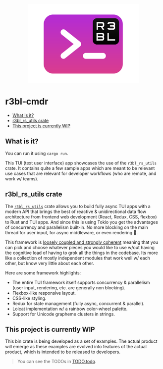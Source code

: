 <p align="center"><img src="r3bl-term.svg" height="256px"></p>

# r3bl-cmdr
<a id="markdown-r3bl-cmdr" name="r3bl-cmdr"></a>


<!-- TOC -->

- [What is it?](#what-is-it)
- [r3bl_rs_utils crate](#r3bl_rs_utils-crate)
- [This project is currently WIP](#this-project-is-currently-wip)

<!-- /TOC -->

## What is it?
<a id="markdown-what-is-it%3F" name="what-is-it%3F"></a>


You can run it using `cargo run`.

This TUI (text user interface) app showcases the use of the `r3bl_rs_utils` crate. It contains quite
a few sample apps which are meant to be relevant use cases that are relevant for developer workflows
(who are remote, and work w/ teams).

## r3bl_rs_utils crate
<a id="markdown-r3bl_rs_utils-crate" name="r3bl_rs_utils-crate"></a>


The [`r3bl_rs_utils`](https://crates.io/crates/r3bl_rs_utils) crate allows you to build fully async
TUI apps with a modern API that brings the best of reactive & unidirectional data flow architecture
from frontend web development (React, Redux, CSS, flexbox) to Rust and TUI apps. And since this is
using Tokio you get the advantages of concurrency and parallelism built-in. No more blocking on the
main thread for user input, for async middleware, or even rendering 🎉.

This framework is
[loosely coupled and strongly coherent](https://developerlife.com/2015/11/05/loosely-coupled-strongly-coherent/)
meaning that you can pick and choose whatever pieces you would like to use w/out having the
cognitive load of having to grok all the things in the codebase. Its more like a collection of
mostly independent modules that work well w/ each other, but know very little about each other.

Here are some framework highlights:

- The entire TUI framework itself supports concurrency & parallelism (user input, rendering, etc.
  are generally non blocking).
- Flexbox-like responsive layout.
- CSS-like styling.
- Redux for state management (fully async, concurrent & parallel).
- Lolcat implementation w/ a rainbow color-wheel palette.
- Support for Unicode grapheme clusters in strings.

## This project is currently WIP
<a id="markdown-this-project-is-currently-wip" name="this-project-is-currently-wip"></a>


This bin crate is being developed as a set of examples. The actual product will emerge as these
examples are evolved into features of the actual product, which is intended to be released to
developers.

> You can see the TODOs in [TODO.todo](TODO.todo).
